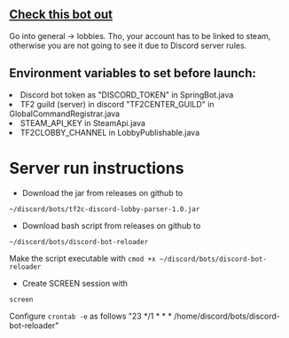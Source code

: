 ## [Check this bot out](https://discord.gg/QB9R3Qkp)
Go into general -> lobbies. Tho, your account has to be linked to steam, otherwise you are not going to see it due to Discord server rules.
## Environment variables to set before launch:
<li>Discord bot token as "DISCORD_TOKEN" in SpringBot.java</li>
<li>TF2 guild (server) in discord "TF2CENTER_GUILD" in GlobalCommandRegistrar.java</li>
<li>STEAM_API_KEY in SteamApi.java</li>
<li>TF2CLOBBY_CHANNEL in LobbyPublishable.java</li>

# Server run instructions

* Download the jar from releases on github to

```
~/discord/bots/tf2c-discord-lobby-parser-1.0.jar
```

* Download bash script from releases on github to

```
~/discord/bots/discord-bot-reloader
```

Make the script executable with `cmod +x ~/discord/bots/discord-bot-reloader`

* Create SCREEN session with

```
screen
```
Configure `crontab -e` as follows "23 */1 * * * /home/discord/bots/discord-bot-reloader"
